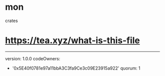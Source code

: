 # mon
crates
# https://tea.xyz/what-is-this-file
---
version: 1.0.0
codeOwners:
  - '0x5E40f0781e97a11bbA3C3fa9Ce3c09E23915a922'
quorum: 1
